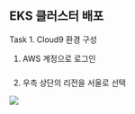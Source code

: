 
## EKS 클러스터 배포

Task 1. Cloud9 환경 구성

1. AWS 계정으로 로그인
###
2. 우측 상단의 리전을 서울로 선택

![](../img/L1T1-리전.png)